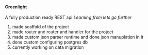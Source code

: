 #### Greenlight 

A fully production ready REST api
*Learning from lets go further*

1. made scaffold of the project 
2. made router and router and handler for the project
3. made custom json parser runtime and done json manuplation in it
4. done custom configuring postgres db 
5. currently working on data migration
